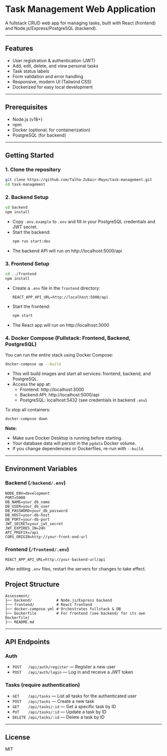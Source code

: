 # Task Management Web Application

A fullstack CRUD web app for managing tasks, built with React (frontend) and Node.js/Express/PostgreSQL (backend).

---

## Features
- User registration & authentication (JWT)
- Add, edit, delete, and view personal tasks
- Task status labels
- Form validation and error handling
- Responsive, modern UI (Tailwind CSS)
- Dockerized for easy local development

---

## Prerequisites
- Node.js (v18+)
- npm
- Docker (optional, for containerization)
- PostgreSQL (for backend)

---

## Getting Started

### 1. Clone the repository
```bash
git clone https://github.com/Talha-Zubair-Mayo/task-management.git
cd task-management
```

### 2. Backend Setup
```bash
cd backend
npm install
```
- Copy `.env.example` to `.env` and fill in your PostgreSQL credentials and JWT secret.
- Start the backend:
  ```bash
  npm run start:dev
  ```
- The backend API will run on http://localhost:5000/api

### 3. Frontend Setup
```bash
cd ../frontend
npm install
```
- Create a `.env` file in the `frontend` directory:
  ```env
  REACT_APP_API_URL=http://localhost:5000/api
  ```
- Start the frontend:
  ```bash
  npm start
  ```
- The React app will run on http://localhost:3000

### 4. Docker Compose (Fullstack: Frontend, Backend, PostgreSQL)
You can run the entire stack using Docker Compose:
```bash
docker-compose up --build
```
- This will build images and start all services: frontend, backend, and PostgreSQL.
- Access the app at:
  - Frontend: http://localhost:3000
  - Backend API: http://localhost:5000/api
  - PostgreSQL: localhost:5432 (see credentials in backend `.env`)

To stop all containers:
```bash
docker-compose down
```

**Note:**
- Make sure Docker Desktop is running before starting.
- Your database data will persist in the `pgdata` Docker volume.
- If you change dependencies or Dockerfiles, re-run with `--build`.

---

## Environment Variables

### Backend (`/backend/.env`)
```
NODE_ENV=development
PORT=5000
DB_NAME=your_db_name
DB_USER=your_db_user
DB_PASSWORD=your_db_password
DB_HOST=your-db-host
DB_PORT=your-db-port
JWT_SECRET=your_jwt_secret
JWT_EXPIRES_IN=24h
API_PREFIX=/api
CORS_ORIGIN=http://your-front-end-url
```

### Frontend (`/frontend/.env`)
```
REACT_APP_API_URL=http://your-backend-url/api
```

After editing `.env` files, restart the servers for changes to take effect.


## Project Structure
```
Assessment/
├── backend/           # Node.js/Express backend
├── frontend/          # React frontend
├── docker-compose.yml # Orchestrates fullstack & DB
├── Dockerfile         # For frontend (see backend/ for its own Dockerfile)
├── README.md
```

---

## API Endpoints

### Auth
- `POST   /api/auth/register` — Register a new user
- `POST   /api/auth/login` — Log in and receive a JWT token

### Tasks (require authentication)
- `GET    /api/tasks` — List all tasks for the authenticated user
- `POST   /api/tasks` — Create a new task
- `GET    /api/tasks/:id` — Get a specific task by ID
- `PUT    /api/tasks/:id` — Update a task by ID
- `DELETE /api/tasks/:id` — Delete a task by ID

---

## License
MIT

